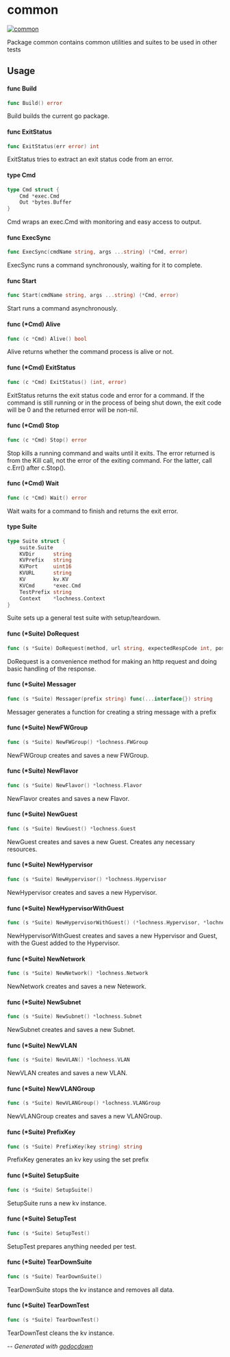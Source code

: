 # common

[![common](https://godoc.org/github.com/mistifyio/lochness/internal/tests/common?status.png)](https://godoc.org/github.com/mistifyio/lochness/internal/tests/common)

Package common contains common utilities and suites to be used in other tests

## Usage

#### func  Build

```go
func Build() error
```
Build builds the current go package.

#### func  ExitStatus

```go
func ExitStatus(err error) int
```
ExitStatus tries to extract an exit status code from an error.

#### type Cmd

```go
type Cmd struct {
	Cmd *exec.Cmd
	Out *bytes.Buffer
}
```

Cmd wraps an exec.Cmd with monitoring and easy access to output.

#### func  ExecSync

```go
func ExecSync(cmdName string, args ...string) (*Cmd, error)
```
ExecSync runs a command synchronously, waiting for it to complete.

#### func  Start

```go
func Start(cmdName string, args ...string) (*Cmd, error)
```
Start runs a command asynchronously.

#### func (*Cmd) Alive

```go
func (c *Cmd) Alive() bool
```
Alive returns whether the command process is alive or not.

#### func (*Cmd) ExitStatus

```go
func (c *Cmd) ExitStatus() (int, error)
```
ExitStatus returns the exit status code and error for a command. If the command
is still running or in the process of being shut down, the exit code will be 0
and the returned error will be non-nil.

#### func (*Cmd) Stop

```go
func (c *Cmd) Stop() error
```
Stop kills a running command and waits until it exits. The error returned is
from the Kill call, not the error of the exiting command. For the latter, call
c.Err() after c.Stop().

#### func (*Cmd) Wait

```go
func (c *Cmd) Wait() error
```
Wait waits for a command to finish and returns the exit error.

#### type Suite

```go
type Suite struct {
	suite.Suite
	KVDir      string
	KVPrefix   string
	KVPort     uint16
	KVURL      string
	KV         kv.KV
	KVCmd      *exec.Cmd
	TestPrefix string
	Context    *lochness.Context
}
```

Suite sets up a general test suite with setup/teardown.

#### func (*Suite) DoRequest

```go
func (s *Suite) DoRequest(method, url string, expectedRespCode int, postBodyStruct interface{}, respBody interface{}) *http.Response
```
DoRequest is a convenience method for making an http request and doing basic
handling of the response.

#### func (*Suite) Messager

```go
func (s *Suite) Messager(prefix string) func(...interface{}) string
```
Messager generates a function for creating a string message with a prefix

#### func (*Suite) NewFWGroup

```go
func (s *Suite) NewFWGroup() *lochness.FWGroup
```
NewFWGroup creates and saves a new FWGroup.

#### func (*Suite) NewFlavor

```go
func (s *Suite) NewFlavor() *lochness.Flavor
```
NewFlavor creates and saves a new Flavor.

#### func (*Suite) NewGuest

```go
func (s *Suite) NewGuest() *lochness.Guest
```
NewGuest creates and saves a new Guest. Creates any necessary resources.

#### func (*Suite) NewHypervisor

```go
func (s *Suite) NewHypervisor() *lochness.Hypervisor
```
NewHypervisor creates and saves a new Hypervisor.

#### func (*Suite) NewHypervisorWithGuest

```go
func (s *Suite) NewHypervisorWithGuest() (*lochness.Hypervisor, *lochness.Guest)
```
NewHypervisorWithGuest creates and saves a new Hypervisor and Guest, with the
Guest added to the Hypervisor.

#### func (*Suite) NewNetwork

```go
func (s *Suite) NewNetwork() *lochness.Network
```
NewNetwork creates and saves a new Netework.

#### func (*Suite) NewSubnet

```go
func (s *Suite) NewSubnet() *lochness.Subnet
```
NewSubnet creates and saves a new Subnet.

#### func (*Suite) NewVLAN

```go
func (s *Suite) NewVLAN() *lochness.VLAN
```
NewVLAN creates and saves a new VLAN.

#### func (*Suite) NewVLANGroup

```go
func (s *Suite) NewVLANGroup() *lochness.VLANGroup
```
NewVLANGroup creates and saves a new VLANGroup.

#### func (*Suite) PrefixKey

```go
func (s *Suite) PrefixKey(key string) string
```
PrefixKey generates an kv key using the set prefix

#### func (*Suite) SetupSuite

```go
func (s *Suite) SetupSuite()
```
SetupSuite runs a new kv instance.

#### func (*Suite) SetupTest

```go
func (s *Suite) SetupTest()
```
SetupTest prepares anything needed per test.

#### func (*Suite) TearDownSuite

```go
func (s *Suite) TearDownSuite()
```
TearDownSuite stops the kv instance and removes all data.

#### func (*Suite) TearDownTest

```go
func (s *Suite) TearDownTest()
```
TearDownTest cleans the kv instance.

--
*Generated with [godocdown](https://github.com/robertkrimen/godocdown)*
